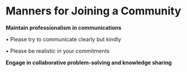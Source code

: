 # Manners for Joining a Community

**Maintain professionalism in communications**  

•  Please try to communicate clearly but kindly  
 
•  Please be realistic in your commitments  
 
**Engage in collaborative problem-solving and knowledge sharing**
